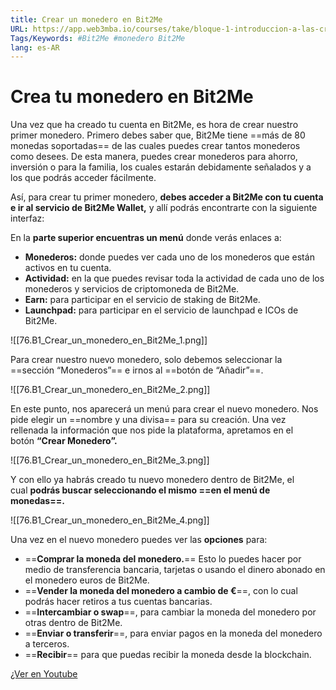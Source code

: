 ```yaml
---
title: Crear un monedero en Bit2Me
URL: https://app.web3mba.io/courses/take/bloque-1-introduccion-a-las-criptomonedas/texts/36123206-u9-2-crear-un-monedero-en-bit2me
Tags/Keywords: #Bit2Me #monedero Bit2Me
lang: es-AR
---
```

# Crea tu monedero en Bit2Me
Una vez que ha creado tu cuenta en Bit2Me, es hora de crear nuestro primer monedero. Primero debes saber que, Bit2Me tiene ==más de 80 monedas soportadas== de las cuales puedes crear tantos monederos como desees. De esta manera, puedes crear monederos para ahorro, inversión o para la familia, los cuales estarán debidamente señalados y a los que podrás acceder fácilmente.

Así, para crear tu primer monedero, **debes acceder a Bit2Me con tu cuenta e ir al servicio de Bit2Me Wallet,** y allí podrás encontrarte con la siguiente interfaz:

En la **parte superior encuentras un menú** donde verás enlaces a:
- **Monederos:** donde puedes ver cada uno de los monederos que están activos en tu cuenta.
- **Actividad:** en la que puedes revisar toda la actividad de cada uno de los monederos y servicios de criptomoneda de Bit2Me.
- **Earn:** para participar en el servicio de staking de Bit2Me.
- **Launchpad:** para participar en el servicio de launchpad e ICOs de Bit2Me.

![[76.B1_Crear_un_monedero_en_Bit2Me_1.png]]

Para crear nuestro nuevo monedero, solo debemos seleccionar la ==sección “Monederos”== e irnos al ==botón de “Añadir”==.

![[76.B1_Crear_un_monedero_en_Bit2Me_2.png]]

En este punto, nos aparecerá un menú para crear el nuevo monedero. Nos pide elegir un ==nombre y una divisa== para su creación. Una vez rellenada la información que nos pide la plataforma, apretamos en el botón **“Crear Monedero”.**

![[76.B1_Crear_un_monedero_en_Bit2Me_3.png]]

Y con ello ya habrás creado tu nuevo monedero dentro de Bit2Me, el cual **podrás buscar seleccionando el mismo ==en el menú de monedas==.**

![[76.B1_Crear_un_monedero_en_Bit2Me_4.png]]

Una vez en el nuevo monedero puedes ver las **opciones** para:
- ==**Comprar la moneda del monedero.**== Esto lo puedes hacer por medio de transferencia bancaria, tarjetas o usando el dinero abonado en el monedero euros de Bit2Me.
- ==**Vender la moneda del monedero a cambio de €**==, con lo cual podrás hacer retiros a tus cuentas bancarias.
- ==**Intercambiar o swap**==, para cambiar la moneda del monedero por otras dentro de Bit2Me.
- ==**Enviar o transferir**==, para enviar pagos en la moneda del monedero a terceros.
- ==**Recibir**== para que puedas recibir la moneda desde la blockchain.

[¿Ver en Youtube](https://youtu.be/vfAvJASDcaA?si=xzUEg41B-mKj6q9w)